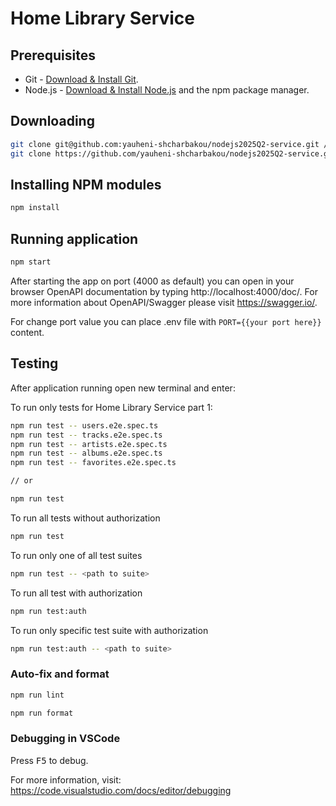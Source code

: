 # Home Library Service

## Prerequisites

- Git - [Download & Install Git](https://git-scm.com/downloads).
- Node.js - [Download & Install Node.js](https://nodejs.org/en/download/) and the npm package manager.

## Downloading

```bash
git clone git@github.com:yauheni-shcharbakou/nodejs2025Q2-service.git // for SSH
git clone https://github.com/yauheni-shcharbakou/nodejs2025Q2-service.git // for HTTPS
```

## Installing NPM modules

```bash
npm install
```

## Running application

```bash
npm start
```

After starting the app on port (4000 as default) you can open
in your browser OpenAPI documentation by typing http://localhost:4000/doc/.
For more information about OpenAPI/Swagger please visit https://swagger.io/.

For change port value you can place .env file with `PORT={{your port here}}` content.

## Testing

After application running open new terminal and enter:

To run only tests for Home Library Service part 1:

```bash
npm run test -- users.e2e.spec.ts
npm run test -- tracks.e2e.spec.ts
npm run test -- artists.e2e.spec.ts
npm run test -- albums.e2e.spec.ts
npm run test -- favorites.e2e.spec.ts

// or

npm run test
```

To run all tests without authorization

```bash
npm run test
```

To run only one of all test suites

```bash
npm run test -- <path to suite>
```

To run all test with authorization

```bash
npm run test:auth
```

To run only specific test suite with authorization

```bash
npm run test:auth -- <path to suite>
```

### Auto-fix and format

```bash
npm run lint
```

```bash
npm run format
```

### Debugging in VSCode

Press <kbd>F5</kbd> to debug.

For more information, visit: https://code.visualstudio.com/docs/editor/debugging
